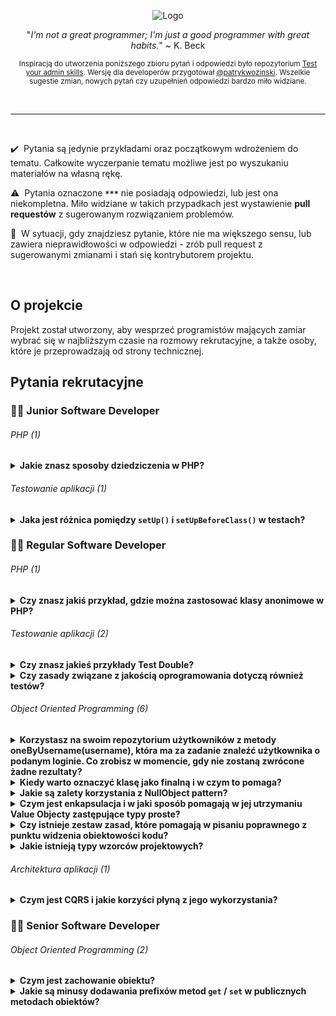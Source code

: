 <p align="center">
  <img src="https://kinsta.com/wp-content/uploads/2017/03/wordpress-developer.png" alt="Logo"/>
</p>

<p align="center">
  "<i>I'm not a great programmer; I'm just a good programmer with great habits.</i>" ~ K. Beck
</p>

<p align="center">
<sub>
  Inspiracją do utworzenia poniższego zbioru pytań i odpowiedzi było repozytorium <a href="https://github.com/trimstray/test-your-sysadmin-skills">Test your admin skills</a>. Wersję dla developerów przygotował <a href="https://github.com/patrykwozinski">@patrykwozinski</a>. Wszelkie sugestie zmian, nowych pytań czy uzupełnień odpowiedzi bardzo miło widziane.
</sub>
</p>

<br>

***

<br>

:heavy_check_mark: &nbsp;Pytania są jedynie przykładami oraz początkowym wdrożeniem do tematu. Całkowite wyczerpanie tematu możliwe jest po wyszukaniu materiałów na własną rękę.

:warning: &nbsp;Pytania oznaczone **`***`** nie posiadają odpowiedzi, lub jest ona niekompletna. Miło widziane w takich przypadkach jest wystawienie **pull requestów** z sugerowanym rozwiązaniem problemów.

:traffic_light: &nbsp;W sytuacji, gdy znajdziesz pytanie, które nie ma większego sensu, lub zawiera nieprawidłowości w odpowiedzi - zrób pull request z sugerowanymi zmianami i stań się kontrybutorem projektu.

<br>

## O projekcie
Projekt został utworzony, aby wesprzeć programistów mających zamiar wybrać się w najbliższym czasie na rozmowy rekrutacyjne, a także osoby, które je przeprowadzają od strony technicznej.


## Pytania rekrutacyjne


### 👨‍🎓 Junior Software Developer

###### PHP (1)
<details>
<summary><b>Jakie znasz sposoby dziedziczenia w PHP?</b></summary><br>

W PHP istnieje możliwość dziedziczenia poprzez słowo kluczowe `extends` z jednej klasy, oraz dziedziczenia z wielu miejsc poprzez `Trait`.
  
</details>

###### Testowanie aplikacji (1)
<details>
  <summary><b>Jaka jest różnica pomiędzy <code>setUp()</code> i <code>setUpBeforeClass()</code> w testach?</b></summary><br>
  
  - `setUp()` jest to metoda odpalana przed każdym kolejnym testem, po nim zaś wywoływane jest `tearDown()`
  - `setUpBeforeClass()` to metoda, która wywoływana jest przed wszystkimi testami z danej klasy testowej i po przejściu wszystkich testów uruchamiane jest `tearDownAfterClass()`
</details>


### 👨‍💻 Regular Software Developer

###### PHP (1)

<details>
  <summary><b>Czy znasz jakiś przykład, gdzie można zastosować klasy anonimowe w PHP?</b></summary><br>
  
  Świetnym miejscem do klas anonimowych są Stuby i inne test double gdzie nie interesuje nas to, jaki obiekt jest zwracany, a potrzebujemy bardzo łatwą jego implementację. Przykładowo `StubRepository` implementujący interfejs konkretnego repozytorium zależnie od tego, co przesyła nam w argumencie test, może budować odpowiednią klasę anonimową i ją zwracać.
</details>

###### Testowanie aplikacji (2)

<details>
  <summary><b>Czy znasz jakieś przykłady Test Double?</b></summary><br>

  Dummy, Fake, Stub, Spy, Mock. Służą do zaślepiania implementacji.
</details>

<details>
  <summary><b>Czy zasady związane z jakością oprogramowania dotyczą również testów?</b></summary><br>
  
  Tak, jakość testów jest równie ważna jak jakość aplikacji. Także warto włożyć wiele starań w ich odpowiednie przygotowanie, gdyż testy słabej jakości są drogie w utrzymaniu i powodują wiele problemów.
  </details>

###### Object Oriented Programming (6)

<details>
  <summary><b>Korzystasz na swoim repozytorium użytkowników z metody oneByUsername(username), która ma za zadanie znaleźć użytkownika o podanym loginie. Co zrobisz w momencie, gdy nie zostaną zwrócone żadne rezultaty?</b></summary><br>
  
Najlepszą opcją jest rzucenie wyjątki, gdyż tak naprawdę nie spełniono założenia poszukiwania usera. W niższych klasach należy to odpowiednio obsłużyć. Inną opcją jest zwrócenie `null`. Odpowiedzi takie jak: pusta klasa user, pusta lista, pusty array, `false` - to błąd.
</details>
  
 <details>
  <summary><b>Kiedy warto oznaczyć klasę jako finalną i w czym to pomaga?</b></summary><br>
  
  W momencie, gdy klasa jest już konkretną - dziedziczy po abstract lub implementuje interfejs. Blokuje to zbędne poziomy dziedziczenia i wymusza kompozycję.
</details> 

<details>
  <summary><b>Jakie są zalety korzystania z NullObject pattern?</b></summary><br>
  
  Jest to świetne rozwiązanie problemu walki z wszędobylskimi nullami, odpalania metod na nullach i budowy wielu zbędnych ifów.
</details>

<details>
  <summary><b>Czym jest enkapsulacja i w jaki sposób pomagają w jej utrzymaniu Value Objecty zastępujące typy proste?</b></summary><br>
  
  Ukrywają one implementacje konkretnych zachowań używających natywnych funkcji języka, nadają wyższy poziom abstrakcji.
</details>  

<details>
  <summary><b>Czy istnieje zestaw zasad, które pomagają w pisaniu poprawnego z punktu widzenia obiektowości kodu?</b></summary><br>
  
 Jednym z zestawów zasad związanych z obiektowością jest **GRASP** - General Responsibility Assignment Software Principles, który składa się z dziewięciu reguł traktujących o tym w jaki sposób projektować kod i odpowiedzieć sobie na pytania: gdzie umieścić jakąś odpowiedzialność, do kogo przypisać odpowiedzialność, jak kierować zależności i wiele innych.
</details>

<details>
  <summary><b>Jakie istnieją typy wzorców projektowych?</b></summary><br>
  
  Wzorce projektowe (design patterns) dzielą się na trzy typy:
  - **wzorce kreacyjne** (creational patterns)
  - **wzorce strukturalne** (structural patterns)
  - **wzorce czynnościowe** (behavioral patterns)
</details>

###### Architektura aplikacji (1)

<details>
  <summary><b>Czym jest CQRS i jakie korzyści płyną z jego wykorzystania?</b></summary><br>
  
  **Command-Query Responsibility Segregation** to podział modelu na model odczytu oraz model zapisu. Wykorzystując CQRS tworzymy komendy (`Commands`) oraz zapytania (`Queries`). Komenda nigdy nie zwraca wartości, a zapytanie nigdy nie modyfikuje danych.
</details>


### 👨‍🏫 Senior Software Developer

###### Object Oriented Programming (2)

<details>
  <summary><b>Czym jest zachowanie obiektu?</b></summary><br>
  
  Zachowaniem obiektu nie jest puste ustawianie wartości, ale jest nim przykładowo `document->reassign(owner)` <- czyli coś, co mogłoby stać się z żywym obiektem.
</details>

<details>
  <summary><b>Jakie są minusy dodawania prefixów metod <code>get</code> / <code>set</code> w publicznych metodach obiektów?</b></summary><br>
  
  Dodawanie prefixów takich jak `get` czy `set` blokuje nam możliwość czytania odpowiedzialności klas oraz ich cech. Gettery i settery to naleciałość, która pozostała po proceduralnym podejściu i jest nieprawidłowym nawykiem, który skutkuje wynoszeniem zbyt dużych ilości informacji na zewnątrz klasy. Publiczne metody powinny określać możliwe interakcje z obiektem oraz prezentujące jego cechy.
</details>
